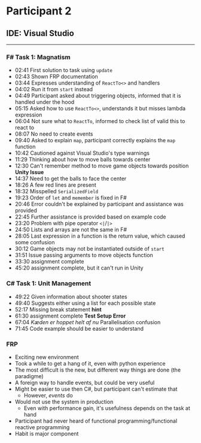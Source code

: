 # Participant 2
## IDE: Visual Studio
---

### F# Task 1: Magnatism
* 02:41 First solution to task using `update`
* 02:43 Shown FRP documentation
* 03:44 Expresses understanding of `ReactTo<>` and handlers
* 04:02 Run it from `start` instead
* 04:49 Participant asked about triggering objects, informed that it is handled under the hood
* 05:15 Asked how to use `ReactTo<>`, understands it but misses lambda expression
* 06:04 Not sure what to `ReactTo`, informed to check list of valid this to react to
* 08:07 No need to create events
* 09:40 Asked to explain `map`, participant correctly explains the `map` function
* 10:42 Cautioned against Visual Studio's type warnings
* 11:29 Thinking about how to move balls towards center
* 12:30 Can't remember method to move game objects towards position __Unity Issue__
* 14:37 Need to get the balls to face the center
* 18:26 A few red lines are present
* 18:32 Misspelled `SerializedField`
* 19:23 Order of `let` and `memember` is fixed in F#
* 20:46 Error couldn't be explained by participant and assistance was provided
* 22:45 Further assistance is provided based on example code
* 23:20 Problem with pipe operator `<|`/`|>`
* 24:50 Lists and arrays are not the same in F#
* 28:05 Last expression in a function is the return value, which caused some confusion
* 30:12 Game objects may not be instantiated outside of `start`
* 31:51 Issue passing arguments to move objects function
* 33:30 assignment complete
* 45:20 assignment complete, but it can't run in Unity

### C# Task 1: Unit Management
* 49:22 Given information about shooter states
* 49:40 Suggests either using a list for each possible state
* 52:17 Missing break statement __hint__
* 61:30 assignment complete __Test Setup Error__
* 67:04 _Kæden er hoppet helt af nu_ Parallelisation confusion
* 71:45 Code example should be easier to understand

### FRP
* Exciting new environment
* Took a while to get a hang of it, even with python experience
* The most difficult is the new, but different way things are done (the paradigme)
* A foreign way to handle events, but could be very useful
* Might be easier to use then C#, but participant can't estimate that
  * However, _events_ do
* Would not use the system in production
  * Even with performance gain, it's usefulness depends on the task at hand
* Participant had never heard of functional programming/functional reactive programming
* Habit is major component
